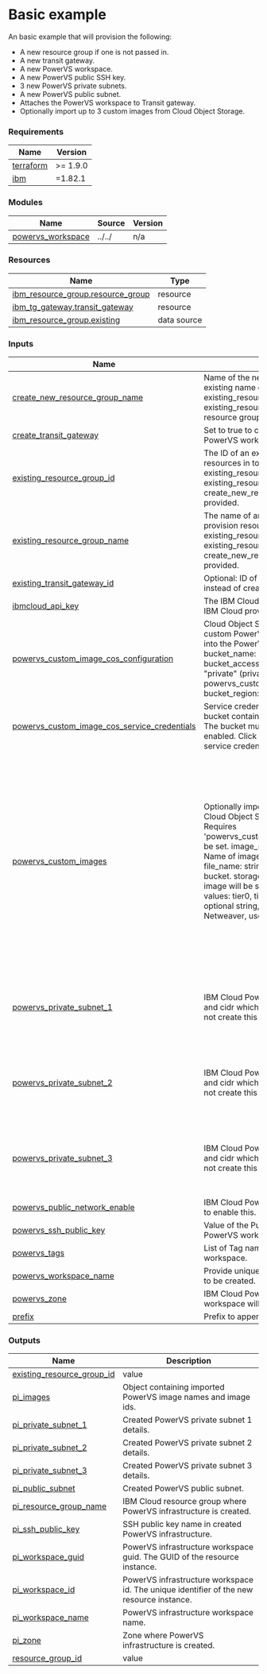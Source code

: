 # Basic example

An basic example that will provision the following:
- A new resource group if one is not passed in.
- A new transit gateway.
- A new PowerVS workspace.
- A new PowerVS public SSH key.
- 3 new PowerVS private subnets.
- A new PowerVS public subnet.
- Attaches the PowerVS workspace to Transit gateway.
- Optionally import up to 3 custom images from Cloud Object Storage.

<!-- BEGINNING OF PRE-COMMIT-TERRAFORM DOCS HOOK -->
### Requirements

| Name | Version |
|------|---------|
| <a name="requirement_terraform"></a> [terraform](#requirement\_terraform) | >= 1.9.0 |
| <a name="requirement_ibm"></a> [ibm](#requirement\_ibm) | =1.82.1 |

### Modules

| Name | Source | Version |
|------|--------|---------|
| <a name="module_powervs_workspace"></a> [powervs\_workspace](#module\_powervs\_workspace) | ../../ | n/a |

### Resources

| Name | Type |
|------|------|
| [ibm_resource_group.resource_group](https://registry.terraform.io/providers/IBM-Cloud/ibm/1.82.1/docs/resources/resource_group) | resource |
| [ibm_tg_gateway.transit_gateway](https://registry.terraform.io/providers/IBM-Cloud/ibm/1.82.1/docs/resources/tg_gateway) | resource |
| [ibm_resource_group.existing](https://registry.terraform.io/providers/IBM-Cloud/ibm/1.82.1/docs/data-sources/resource_group) | data source |

### Inputs

| Name | Description | Type | Default | Required |
|------|-------------|------|---------|:--------:|
| <a name="input_create_new_resource_group_name"></a> [create\_new\_resource\_group\_name](#input\_create\_new\_resource\_group\_name) | Name of the new resource group to create if no existing name or ID is provided. If neither existing\_resource\_group\_name nor existing\_resource\_group\_id is provided, a new resource group will be created with this name. | `string` | `null` | no |
| <a name="input_create_transit_gateway"></a> [create\_transit\_gateway](#input\_create\_transit\_gateway) | Set to true to create a Transit Gateway for the PowerVS workspace and attach it. | `bool` | `true` | no |
| <a name="input_existing_resource_group_id"></a> [existing\_resource\_group\_id](#input\_existing\_resource\_group\_id) | The ID of an existing resource group to provision resources in to. only one of existing\_resource\_group\_name or existing\_resource\_group\_id or create\_new\_resource\_group\_name should be provided. | `string` | `null` | no |
| <a name="input_existing_resource_group_name"></a> [existing\_resource\_group\_name](#input\_existing\_resource\_group\_name) | The name of an existing resource group to provision resources in to . only one of existing\_resource\_group\_name or existing\_resource\_group\_id or create\_new\_resource\_group\_name should be provided. | `string` | `null` | no |
| <a name="input_existing_transit_gateway_id"></a> [existing\_transit\_gateway\_id](#input\_existing\_transit\_gateway\_id) | Optional: ID of an existing Transit Gateway to use instead of creating a new one | `string` | `null` | no |
| <a name="input_ibmcloud_api_key"></a> [ibmcloud\_api\_key](#input\_ibmcloud\_api\_key) | The IBM Cloud API Key used to authenticate the IBM Cloud provider. | `string` | n/a | yes |
| <a name="input_powervs_custom_image_cos_configuration"></a> [powervs\_custom\_image\_cos\_configuration](#input\_powervs\_custom\_image\_cos\_configuration) | Cloud Object Storage bucket containing the custom PowerVS images. Images will be imported into the PowerVS Workspace.<br/>      bucket\_name: string, name of the COS bucket<br/>      bucket\_access: string, possible values: "public", "private" (private requires powervs\_custom\_image\_cos\_service\_credentials)<br/>      bucket\_region: string, COS bucket region | <pre>object({<br/>    bucket_name   = string<br/>    bucket_access = string<br/>    bucket_region = string<br/>  })</pre> | <pre>{<br/>  "bucket_access": "",<br/>  "bucket_name": "",<br/>  "bucket_region": ""<br/>}</pre> | no |
| <a name="input_powervs_custom_image_cos_service_credentials"></a> [powervs\_custom\_image\_cos\_service\_credentials](#input\_powervs\_custom\_image\_cos\_service\_credentials) | Service credentials for the Cloud Object Storage bucket containing the custom PowerVS images. The bucket must have HMAC credentials enabled. Click [here](https://cloud.ibm.com/docs/cloud-object-storage?topic=cloud-object-storage-service-credentials) for a json example of a service credential. | `string` | `null` | no |
| <a name="input_powervs_custom_images"></a> [powervs\_custom\_images](#input\_powervs\_custom\_images) | Optionally import up to three custom images from Cloud Object Storage into PowerVS workspace. Requires 'powervs\_custom\_image\_cos\_configuration' to be set. image\_name: string, must be unique. Name of image inside PowerVS workspace. file\_name: string, object key of image inside COS bucket. storage\_tier: string, storage tier which image will be stored in after import. Supported values: tier0, tier1, tier3, tier5k. sap\_type: optional string, Supported values: null, Hana, Netweaver, use null for non-SAP image. | <pre>object({<br/>    powervs_custom_image1 = object({<br/>      image_name   = string<br/>      file_name    = string<br/>      storage_tier = string<br/>      sap_type     = optional(string)<br/>    }),<br/>    powervs_custom_image2 = object({<br/>      image_name   = string<br/>      file_name    = string<br/>      storage_tier = string<br/>      sap_type     = optional(string)<br/>    }),<br/>    powervs_custom_image3 = object({<br/>      image_name   = string<br/>      file_name    = string<br/>      storage_tier = string<br/>      sap_type     = optional(string)<br/>    })<br/>  })</pre> | <pre>{<br/>  "powervs_custom_image1": {<br/>    "file_name": "",<br/>    "image_name": "",<br/>    "sap_type": null,<br/>    "storage_tier": ""<br/>  },<br/>  "powervs_custom_image2": {<br/>    "file_name": "",<br/>    "image_name": "",<br/>    "sap_type": null,<br/>    "storage_tier": ""<br/>  },<br/>  "powervs_custom_image3": {<br/>    "file_name": "",<br/>    "image_name": "",<br/>    "sap_type": null,<br/>    "storage_tier": ""<br/>  }<br/>}</pre> | no |
| <a name="input_powervs_private_subnet_1"></a> [powervs\_private\_subnet\_1](#input\_powervs\_private\_subnet\_1) | IBM Cloud PowerVS first private subnet name and cidr which will be created. Set value to null to not create this subnet. | <pre>object({<br/>    name          = string<br/>    cidr          = string<br/>    advertise     = optional(string)<br/>    arp_broadcast = optional(string)<br/>  })</pre> | <pre>{<br/>  "cidr": "10.51.0.0/24",<br/>  "name": "sub_1"<br/>}</pre> | no |
| <a name="input_powervs_private_subnet_2"></a> [powervs\_private\_subnet\_2](#input\_powervs\_private\_subnet\_2) | IBM Cloud PowerVS second private subnet name and cidr which will be created. Set value to null to not create this subnet. | <pre>object({<br/>    name          = string<br/>    cidr          = string<br/>    advertise     = optional(string)<br/>    arp_broadcast = optional(string)<br/>  })</pre> | <pre>{<br/>  "cidr": "",<br/>  "name": ""<br/>}</pre> | no |
| <a name="input_powervs_private_subnet_3"></a> [powervs\_private\_subnet\_3](#input\_powervs\_private\_subnet\_3) | IBM Cloud PowerVS second private subnet name and cidr which will be created. Set value to null to not create this subnet. | <pre>object({<br/>    name          = string<br/>    cidr          = string<br/>    advertise     = optional(string)<br/>    arp_broadcast = optional(string)<br/>  })</pre> | <pre>{<br/>  "cidr": "",<br/>  "name": ""<br/>}</pre> | no |
| <a name="input_powervs_public_network_enable"></a> [powervs\_public\_network\_enable](#input\_powervs\_public\_network\_enable) | IBM Cloud PowerVS Public Network. Set to true to enable this. | `bool` | `false` | no |
| <a name="input_powervs_ssh_public_key"></a> [powervs\_ssh\_public\_key](#input\_powervs\_ssh\_public\_key) | Value of the Public SSH key to create inside the PowerVS workspace. | `string` | n/a | yes |
| <a name="input_powervs_tags"></a> [powervs\_tags](#input\_powervs\_tags) | List of Tag names for IBM Cloud PowerVS workspace. | `list(string)` | `[]` | no |
| <a name="input_powervs_workspace_name"></a> [powervs\_workspace\_name](#input\_powervs\_workspace\_name) | Provide unique name for the PowerVS workspace to be created. | `string` | `"powervs-workspace"` | no |
| <a name="input_powervs_zone"></a> [powervs\_zone](#input\_powervs\_zone) | IBM Cloud PowerVS zone where the PowerVS workspace will be created. | `string` | n/a | yes |
| <a name="input_prefix"></a> [prefix](#input\_prefix) | Prefix to append to all resources . | `string` | n/a | yes |

### Outputs

| Name | Description |
|------|-------------|
| <a name="output_existing_resource_group_id"></a> [existing\_resource\_group\_id](#output\_existing\_resource\_group\_id) | value |
| <a name="output_pi_images"></a> [pi\_images](#output\_pi\_images) | Object containing imported PowerVS image names and image ids. |
| <a name="output_pi_private_subnet_1"></a> [pi\_private\_subnet\_1](#output\_pi\_private\_subnet\_1) | Created PowerVS private subnet 1 details. |
| <a name="output_pi_private_subnet_2"></a> [pi\_private\_subnet\_2](#output\_pi\_private\_subnet\_2) | Created PowerVS private subnet 2 details. |
| <a name="output_pi_private_subnet_3"></a> [pi\_private\_subnet\_3](#output\_pi\_private\_subnet\_3) | Created PowerVS private subnet 3 details. |
| <a name="output_pi_public_subnet"></a> [pi\_public\_subnet](#output\_pi\_public\_subnet) | Created PowerVS public subnet. |
| <a name="output_pi_resource_group_name"></a> [pi\_resource\_group\_name](#output\_pi\_resource\_group\_name) | IBM Cloud resource group where PowerVS infrastructure is created. |
| <a name="output_pi_ssh_public_key"></a> [pi\_ssh\_public\_key](#output\_pi\_ssh\_public\_key) | SSH public key name in created PowerVS infrastructure. |
| <a name="output_pi_workspace_guid"></a> [pi\_workspace\_guid](#output\_pi\_workspace\_guid) | PowerVS infrastructure workspace guid. The GUID of the resource instance. |
| <a name="output_pi_workspace_id"></a> [pi\_workspace\_id](#output\_pi\_workspace\_id) | PowerVS infrastructure workspace id. The unique identifier of the new resource instance. |
| <a name="output_pi_workspace_name"></a> [pi\_workspace\_name](#output\_pi\_workspace\_name) | PowerVS infrastructure workspace name. |
| <a name="output_pi_zone"></a> [pi\_zone](#output\_pi\_zone) | Zone where PowerVS infrastructure is created. |
| <a name="output_resource_group_id"></a> [resource\_group\_id](#output\_resource\_group\_id) | value |
<!-- END OF PRE-COMMIT-TERRAFORM DOCS HOOK -->
